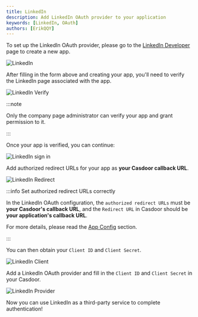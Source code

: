 ```yaml
---
title: LinkedIn
description: Add LinkedIn OAuth provider to your application
keywords: [LinkedIn, OAuth]
authors: [ErikQQY]
---
```


To set up the LinkedIn OAuth provider, please go to the [LinkedIn Developer](https://www.linkedin.com/developers/apps/new) page to create a new app.

![LinkedIn](/img/providers/OAuth/linkedin.png)

After filling in the form above and creating your app, you'll need to verify the LinkedIn page associated with the app.

![LinkedIn Verify](/img/providers/OAuth/linkedin-verify.png)

:::note

Only the company page administrator can verify your app and grant permission to it.

:::

Once your app is verified, you can continue:

![LinkedIn sign in](/img/providers/OAuth/linkedinsignin.png)

Add authorized redirect URLs for your app as **your Casdoor callback URL**.

![LinkedIn Redirect](/img/providers/OAuth/linkedinredirecturl.png)

:::info Set authorized redirect URLs correctly

In the LinkedIn OAuth configuration, the `authorized redirect URLs` must be **your Casdoor's callback URL**, and the `Redirect URL` in Casdoor should be **your application's callback URL**.

For more details, please read the [App Config](/docs/application/config#further-understanding) section.

:::

You can then obtain your `Client ID` and `Client Secret`.

![LinkedIn Client](/img/providers/OAuth/linkedinclient.png)

Add a LinkedIn OAuth provider and fill in the `Client ID` and `Client Secret` in your Casdoor.

![LinkedIn Provider](/img/providers/OAuth/linkedinprovider.png)

Now you can use LinkedIn as a third-party service to complete authentication!
